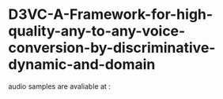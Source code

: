 # D3VC-A-Framework-for-high-quality-any-to-any-voice-conversion-by-discriminative-dynamic-and-domain



audio samples are avaliable at : 
